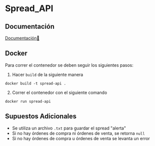 # Spread_API

## Documentación

[Documentación🎉](https://valerianazal.github.io/Spread-API-Documentation/#spread-api)

## Docker
Para correr el contenedor se deben seguir los siguientes pasos:
1. Hacer `build` de la siguiente manera
```
docker build -t spread-api .    
```
2. Correr el contenedor con el siguiente comando
```
docker run spread-api   
``` 

## Supuestos Adicionales
- Se utiliza un archivo `.txt` para guardar el spread "alerta"
- Si no hay órdenes de compra ni órdenes de venta, se retorna `null`
- Si no hay órdenes de compra u órdenes de venta se levanta un error

